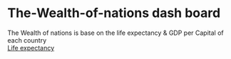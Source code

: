 # The-Wealth-of-nations dash board 
The Wealth of nations is base on the life expectancy  & GDP per Capital of each  country   
[Life expectancy](https://public.tableau.com/views/WeathnationAssignmenty1-1_16814674423100/Dashboard2?:language=en-GB&publish=yes&:display_count=n&:origin=viz_share_link)
